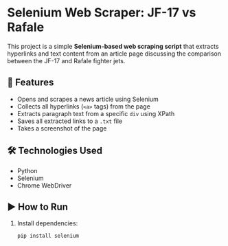 # Selenium Web Scraper: JF-17 vs Rafale

This project is a simple **Selenium-based web scraping script** that extracts hyperlinks and text content from an article page discussing the comparison between the JF-17 and Rafale fighter jets.

## 📌 Features

- Opens and scrapes a news article using Selenium
- Collects all hyperlinks (`<a>` tags) from the page
- Extracts paragraph text from a specific `div` using XPath
- Saves all extracted links to a `.txt` file
- Takes a screenshot of the page

## 🛠️ Technologies Used

- Python
- Selenium
- Chrome WebDriver

## ▶️ How to Run

1. Install dependencies:
   ```bash
   pip install selenium


